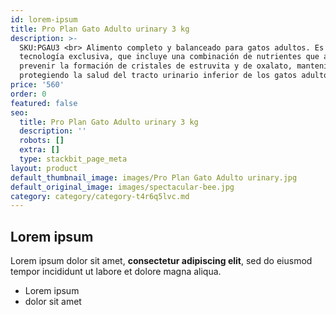 ```yaml
---
id: lorem-ipsum
title: Pro Plan Gato Adulto urinary 3 kg
description: >-
  SKU:PGAU3 <br> Alimento completo y balanceado para gatos adultos. Es una
  tecnología exclusiva, que incluye una combinación de nutrientes que ayuda a
  prevenir la formación de cristales de estruvita y de oxalato, manteniendo y
  protegiendo la salud del tracto urinario inferior de los gatos adultos.
price: '560'
order: 0
featured: false
seo:
  title: Pro Plan Gato Adulto urinary 3 kg
  description: ''
  robots: []
  extra: []
  type: stackbit_page_meta
layout: product
default_thumbnail_image: images/Pro Plan Gato Adulto urinary.jpg
default_original_image: images/spectacular-bee.jpg
category: category/category-t4r6q5lvc.md
---
```

## Lorem ipsum

Lorem ipsum dolor sit amet, **consectetur adipiscing elit**, sed do eiusmod tempor incididunt ut labore et dolore magna aliqua.

- Lorem ipsum
- dolor sit amet